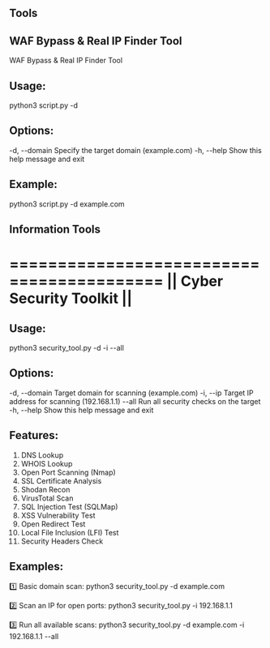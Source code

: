 ## Tools


## **WAF Bypass & Real IP Finder Tool**


  WAF Bypass & Real IP Finder Tool   

Usage:
------
python3 script.py -d <domain>

Options:
--------
-d, --domain   Specify the target domain (example.com)
-h, --help     Show this help message and exit

Example:
--------
python3 script.py -d example.com


## Information Tools

==========================================
||         Cyber Security Toolkit       ||
==========================================

Usage:
------
python3 security_tool.py -d <domain> -i <ip> --all

Options:
--------
-d, --domain      Target domain for scanning (example.com)
-i, --ip          Target IP address for scanning (192.168.1.1)
--all             Run all security checks on the target
-h, --help        Show this help message and exit

Features:
---------
1. DNS Lookup
2. WHOIS Lookup
3. Open Port Scanning (Nmap)
4. SSL Certificate Analysis
5. Shodan Recon
6. VirusTotal Scan
7. SQL Injection Test (SQLMap)
8. XSS Vulnerability Test
9. Open Redirect Test
10. Local File Inclusion (LFI) Test
11. Security Headers Check

Examples:
---------
1️⃣ Basic domain scan:
    python3 security_tool.py -d example.com

2️⃣ Scan an IP for open ports:
    python3 security_tool.py -i 192.168.1.1

3️⃣ Run all available scans:
    python3 security_tool.py -d example.com -i 192.168.1.1 --all
